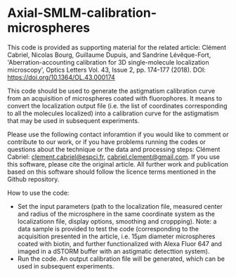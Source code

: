 # Axial-SMLM-calibration-microspheres

This code is provided as supporting material for the related article: Clément Cabriel, Nicolas Bourg, Guillaume Dupuis, and Sandrine Lévêque-Fort, 'Aberration-accounting calibration for 3D single-molecule localization microscopy', Optics Letters Vol. 43, Issue 2, pp. 174-177 (2018). DOI: https://doi.org/10.1364/OL.43.000174

This code should be used to generate the astigmatism calibration curve from an acquisition of microspheres coated with fluorophores. It means to convert the localization output file (i.e. the list of coordinates corresponding to all the molecules localized) into a calibration curve for the astigmatism that may be used in subsequent experiments.

Please use the following contact inforamtion if you would like to comment or contribute to our work, or if you have problems running the codes or questions about the technique or the data and processing steps: Clément Cabriel: clement.cabriel@espci.fr, cabriel.clement@gmail.com.
If you use this software, please cite the original article. All further work and publication based on this software should follow the licence terms mentioned in the Github repository.

How to use the code:
- Set the input parameters (path to the localization file, measured center and radius of the microsphere in the same coordinate system as the localizationn file, display options, smoothing and croppping). Note: a data sample is provided to test the code (corresponding to the acquisition presented in the article, i.e. 15µm diameter microspheres coated with biotin, and further functionalized with Alexa Fluor 647 and imaged in a dSTORM buffer with an astigmatic detecttion system).
- Run the code. An output calibration file will be generated, which can be used in subsequent experiments.
